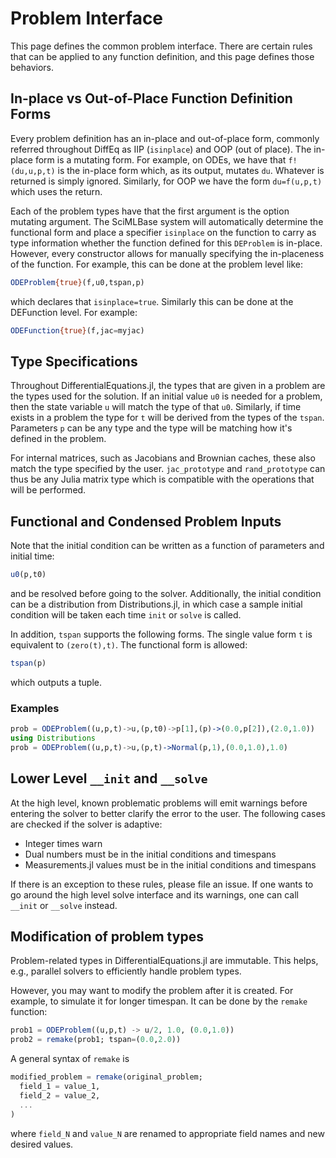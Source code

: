 # Problem Interface

This page defines the common problem interface. There are certain rules that
can be applied to any function definition, and this page defines those behaviors.

## In-place vs Out-of-Place Function Definition Forms

Every problem definition has an in-place and out-of-place form, commonly referred
throughout DiffEq as IIP (`isinplace`) and OOP (out of place). The in-place form
is a mutating form. For example, on ODEs, we have that `f!(du,u,p,t)` is the
in-place form which, as its output, mutates `du`. Whatever is returned is simply
ignored. Similarly, for OOP we have the form `du=f(u,p,t)` which uses the return.

Each of the problem types have that the first argument is the option mutating
argument. The SciMLBase system will automatically determine the functional
form and place a specifier `isinplace` on the function to carry as type information
whether the function defined for this `DEProblem` is in-place. However, every
constructor allows for manually specifying the in-placeness of the function.
For example, this can be done at the problem level like:

```julia
ODEProblem{true}(f,u0,tspan,p)
```

which declares that `isinplace=true`. Similarly this can be done at the
DEFunction level. For example:

```julia
ODEFunction{true}(f,jac=myjac)
```

## Type Specifications

Throughout DifferentialEquations.jl, the types that are given in a problem are
the types used for the solution. If an initial value `u0` is needed for a problem,
then the state variable `u` will match the type of that `u0`. Similarly, if
time exists in a problem the type for `t` will be derived from the types of the
`tspan`. Parameters `p` can be any type and the type will be matching how it's
defined in the problem.

For internal matrices, such as Jacobians and Brownian caches, these also match
the type specified by the user. `jac_prototype` and `rand_prototype` can thus
be any Julia matrix type which is compatible with the operations that will be
performed.

## Functional and Condensed Problem Inputs

Note that the initial condition can be written as a function of parameters and
initial time:

```julia
u0(p,t0)
```

and be resolved before going to the solver. Additionally, the initial condition
can be a distribution from Distributions.jl, in which case a sample initial condition
will be taken each time `init` or `solve` is called.

In addition, `tspan` supports the following forms. The single value form `t`
is equivalent to `(zero(t),t)`. The functional form is allowed:

```julia
tspan(p)
```

which outputs a tuple.

### Examples

```julia
prob = ODEProblem((u,p,t)->u,(p,t0)->p[1],(p)->(0.0,p[2]),(2.0,1.0))
using Distributions
prob = ODEProblem((u,p,t)->u,(p,t)->Normal(p,1),(0.0,1.0),1.0)
```

## Lower Level `__init` and `__solve`

At the high level, known problematic problems will emit warnings before entering
the solver to better clarify the error to the user. The following cases are
checked if the solver is adaptive:

- Integer times warn
- Dual numbers must be in the initial conditions and timespans
- Measurements.jl values must be in the initial conditions and timespans

If there is an exception to these rules, please file an issue. If one wants to
go around the high level solve interface and its warnings, one can call `__init`
or `__solve` instead.

## Modification of problem types

Problem-related types in DifferentialEquations.jl are immutable.  This
helps, e.g., parallel solvers to efficiently handle problem types.

However, you may want to modify the problem after it is created.  For
example, to simulate it for longer timespan.  It can be done by the
`remake` function:

```julia
prob1 = ODEProblem((u,p,t) -> u/2, 1.0, (0.0,1.0))
prob2 = remake(prob1; tspan=(0.0,2.0))
```

A general syntax of `remake` is

```julia
modified_problem = remake(original_problem;
  field_1 = value_1,
  field_2 = value_2,
  ...
)
```

where `field_N` and `value_N` are renamed to appropriate field names
and new desired values.

